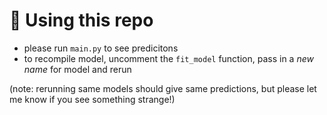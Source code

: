 # :robot: Using this repo #

- please run `main.py` to see predicitons
- to recompile model, uncomment the `fit_model` function, pass in a *new name* for model and rerun

(note: rerunning same models should give same predictions, but please let me know if you see something strange!)
